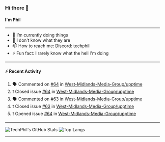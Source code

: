 ### Hi there 👋
#### I'm Phil

---

- 🔭 I’m currently doing things
- 🌱 I don't know what they are
- 📫 How to reach me: Discord: techphil
- ⚡ Fun fact: I rarely know what the hell I'm doing

---

#### ⚡ Recent Activity
<!--START_SECTION:activity-->
1. 🗣 Commented on [#64](https://github.com//West-Midlands-Media-Group/upptime/issues/64) in [West-Midlands-Media-Group/upptime](https://github.com//West-Midlands-Media-Group/upptime)
2. ❗️ Closed issue [#64](https://github.com//West-Midlands-Media-Group/upptime/issues/64) in [West-Midlands-Media-Group/upptime](https://github.com//West-Midlands-Media-Group/upptime)
3. 🗣 Commented on [#63](https://github.com//West-Midlands-Media-Group/upptime/issues/63) in [West-Midlands-Media-Group/upptime](https://github.com//West-Midlands-Media-Group/upptime)
4. ❗️ Closed issue [#63](https://github.com//West-Midlands-Media-Group/upptime/issues/63) in [West-Midlands-Media-Group/upptime](https://github.com//West-Midlands-Media-Group/upptime)
5. ❗️ Opened issue [#64](https://github.com//West-Midlands-Media-Group/upptime/issues/64) in [West-Midlands-Media-Group/upptime](https://github.com//West-Midlands-Media-Group/upptime)
<!--END_SECTION:activity-->

---

![TechPhil's GitHub Stats](https://github-readme-stats.vercel.app/api?username=techphil&count_private=true)
![Top Langs](https://github-readme-stats.vercel.app/api/top-langs/?username=techphil)

---
